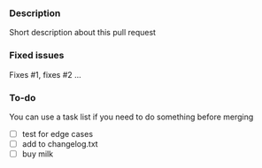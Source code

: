 <!--Pull request template-->

### Description

Short description about this pull request

<!--Using words like "Fixes #xx, closes #yy"
automatically closes these issues when pull request gets merged
see https://help.github.com/articles/closing-issues-via-commit-messages/ -->
### Fixed issues

Fixes #1, fixes #2 ...

<!-- anything still need to be done before merging?-->
### To-do
You can use a task list if you need to do something before merging
- [ ] test for edge cases
- [ ] add to changelog.txt
- [ ] buy milk

<!--remember to add info to changelog.txt if necessary-->
